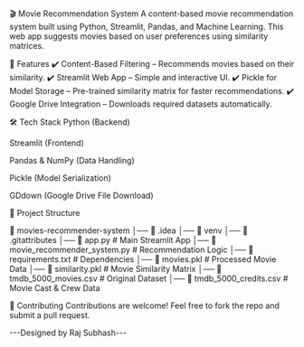 🎬 Movie Recommendation System
A content-based movie recommendation system built using Python, Streamlit, Pandas, and Machine Learning. This web app suggests movies based on user preferences using similarity matrices.

🚀 Features
✔️ Content-Based Filtering – Recommends movies based on their similarity.
✔️ Streamlit Web App – Simple and interactive UI.
✔️ Pickle for Model Storage – Pre-trained similarity matrix for faster recommendations.
✔️ Google Drive Integration – Downloads required datasets automatically.

🛠 Tech Stack
Python (Backend)

Streamlit (Frontend)

Pandas & NumPy (Data Handling)

Pickle (Model Serialization)

GDdown (Google Drive File Download)

📂 Project Structure

📁 movies-recommender-system
│── 📁 .idea
│── 📁 venv
│── 📝 .gitattributes
│── 📝 app.py  # Main Streamlit App
│── 📝 movie_recommender_system.py  # Recommendation Logic
│── 📝 requirements.txt  # Dependencies
│── 📄 movies.pkl  # Processed Movie Data
│── 📄 similarity.pkl  # Movie Similarity Matrix
│── 📄 tmdb_5000_movies.csv  # Original Dataset
│── 📄 tmdb_5000_credits.csv  # Movie Cast & Crew Data

🤝 Contributing
Contributions are welcome! Feel free to fork the repo and submit a pull request.

---Designed by Raj Subhash---
